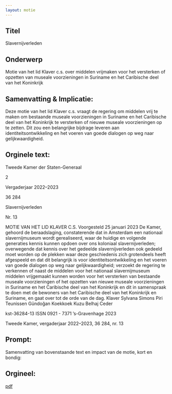 ```yaml
---
layout: motie
---
```

## Titel
Slavernijverleden
## Onderwerp
Motie van het lid Klaver c.s. over middelen vrijmaken voor het versterken of opzetten van museale voorzieningen in Suriname en het Caribische deel van het Koninkrijk 
## Samenvatting & Implicatie:

Deze motie van het lid Klaver c.s. vraagt de regering om middelen vrij te maken om bestaande museale voorzieningen in Suriname en het Caribische deel van het Koninkrijk te versterken of nieuwe museale voorzieningen op te zetten. Dit zou een belangrijke bijdrage leveren aan identiteitsontwikkeling en het voeren van goede dialogen op weg naar gelijkwaardigheid.
## Orginele text:


Tweede Kamer der Staten-Generaal

2

Vergaderjaar 2022–2023

36 284

Slavernijverleden

Nr. 13

MOTIE VAN HET LID KLAVER C.S.
Voorgesteld 25 januari 2023
De Kamer,
gehoord de beraadslaging,
constaterende dat in Amsterdam een nationaal slavernijmuseum wordt
gerealiseerd, waar de huidige en volgende generaties kennis kunnen
opdoen over ons koloniaal slavernijverleden;
overwegende dat kennis over het gedeelde slavernijverleden ook gedeeld
moet worden op de plekken waar deze geschiedenis zich grotendeels
heeft afgespeeld en dat dit belangrijk is voor identiteitsontwikkeling en het
voeren van goede dialogen op weg naar gelijkwaardigheid;
verzoekt de regering te verkennen of naast de middelen voor het nationaal
slavernijmuseum middelen vrijgemaakt kunnen worden voor het
versterken van bestaande museale voorzieningen of het opzetten van
nieuwe museale voorzieningen in Suriname en het Caribische deel van
het Koninkrijk en dit in samenspraak te doen met de bewoners van het
Caribische deel van het Koninkrijk en Suriname,
en gaat over tot de orde van de dag.
Klaver
Sylvana Simons
Piri
Teunissen
Gündoğan
Koekkoek
Kuzu
Belhaj
Ceder

kst-36284-13
ISSN 0921 - 7371
’s-Gravenhage 2023

Tweede Kamer, vergaderjaar 2022–2023, 36 284, nr. 13


## Prompt:
Samenvatting van bovenstaande text en impact van de motie, kort en bondig:

## Orgineel:
[pdf](https://gegevensmagazijn.tweedekamer.nl/OData/v4/2.0/Document(3af65d35-11b4-4f68-8991-35d078ea8d8f)/resource)
